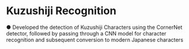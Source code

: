 # Kuzushiji Recognition
●	Developed the detection of Kuzushiji Characters using the CornerNet detector, followed by passing through a CNN model for character recognition and subsequent conversion to modern Japanese characters
